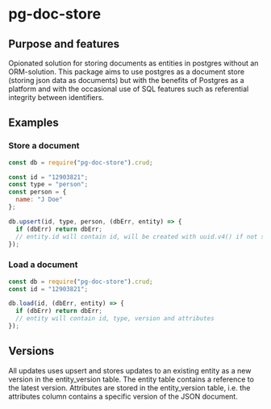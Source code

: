 # pg-doc-store

## Purpose and features
Opionated solution for storing documents as entities in postgres without an ORM-solution. This package aims to use postgres as a document store (storing json data as documents) but with the benefits of Postgres as a platform and with the occasional use of SQL features such as referential integrity between identifiers.

## Examples
### Store a document
```js
const db = require("pg-doc-store").crud;

const id = "12903821";
const type = "person";
const person = {
  name: "J Doe"
};

db.upsert(id, type, person, (dbErr, entity) => {
  if (dbErr) return dbErr;
  // entity.id will contain id, will be created with uuid.v4() if not set
});
```
### Load a document
```js
const db = require("pg-doc-store").crud;
const id = "12903821";

db.load(id, (dbErr, entity) => {
  if (dbErr) return dbErr;
  // entity will contain id, type, version and attributes
});
```
## Versions
All updates uses upsert and stores updates to an existing entity as a new version in the entity\_version table. The entity table contains a reference to the latest version. Attributes are stored in the entity\_version table, i.e. the attributes column contains a specific version of the JSON document.
